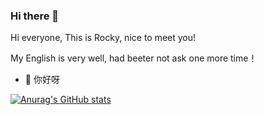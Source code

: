 ### Hi there 👋

Hi everyone, This is Rocky, nice to meet you!

My English is very well, had beeter not ask one more time！

- 🔭 你好呀

[![Anurag's GitHub stats](https://github-readme-stats.vercel.app/api?username=jiazhiyuans)](https://github.com/jiazhiyuans/github-readme-stats)
